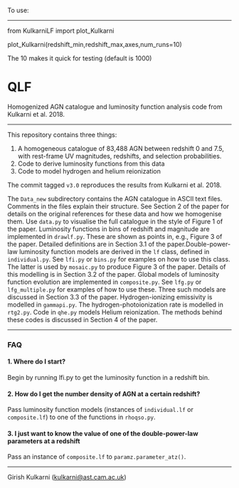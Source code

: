 To use:
______
from KulkarniLF import plot_Kulkarni

plot_Kulkarni(redshift_min,redshift_max,axes,num_runs=10)

The 10 makes it quick for testing (default is 1000)



QLF
=====

Homogenized AGN catalogue and luminosity function analysis code from Kulkarni et al. 2018.

-----

This repository contains three things:
1. A homogeneous catalogue of 83,488 AGN between redshift 0 and 7.5, with rest-frame UV magnitudes, redshifts, and selection probabilities.
2. Code to derive luminosity functions from this data 
3. Code to model hydrogen and helium reionization 

The commit tagged `v3.0` reproduces the results from Kulkarni et al. 2018.

The `Data_new` subdirectory contains the AGN catalogue in ASCII text files.  Comments in the files explain their structure.  See Section 2 of the paper for details on the original references for these data and how we homogenise them.  Use `data.py` to visualise the full catalogue in the style of Figure 1 of the paper. Luminosity functions in bins of redshift and magnitude are implemented in `drawlf.py`.  These are shown as points in, e.g., Figure 3 of the paper. Detailed definitions are in Section 3.1 of the paper.Double-power-law luminosity function models are derived in the `lf` class, defined in `individual.py`.  See `lfi.py` or `bins.py` for examples on how to use this class. The latter is used by `mosaic.py` to produce Figure 3 of the paper. Details of this modelling is in Section 3.2 of the paper. Global models of luminosity function evolution are implemented in `composite.py`.  See `lfg.py` or `lfg_multiple.py` for examples of how to use these. Three such models are discussed in Section 3.3 of the paper. Hydrogen-ionizing emissivity is modelled in `gammapi.py`.  The hydrogen-photoionization rate is modelled in `rtg2.py`.  Code in `qhe.py` models Helium reionization. The methods behind these codes is discussed in Section 4 of the paper. 

-------

### FAQ

#### 1. Where do I start?

Begin by running lfi.py to get the luminosity function in a redshift bin.  

#### 2. How do I get the number density of AGN at a certain redshift? 

Pass luminosity function models (instances of `individual.lf` or `composite.lf`) to one of the functions in `rhoqso.py`.

#### 3. I just want to know the value of one of the double-power-law parameters at a redshift

Pass an instance of `composite.lf` to `paramz.parameter_atz()`.

-------

Girish Kulkarni (kulkarni@ast.cam.ac.uk)
